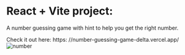 # React + Vite project:

A number guessing game with hint to help you get the right number.

Check it out here: 
https:  //number-guessing-game-delta.vercel.app/
![number](https://github.com/kylead10/number-guessing-game/assets/101107354/afeb5749-5ca8-4717-8efa-39c1781adaef)
